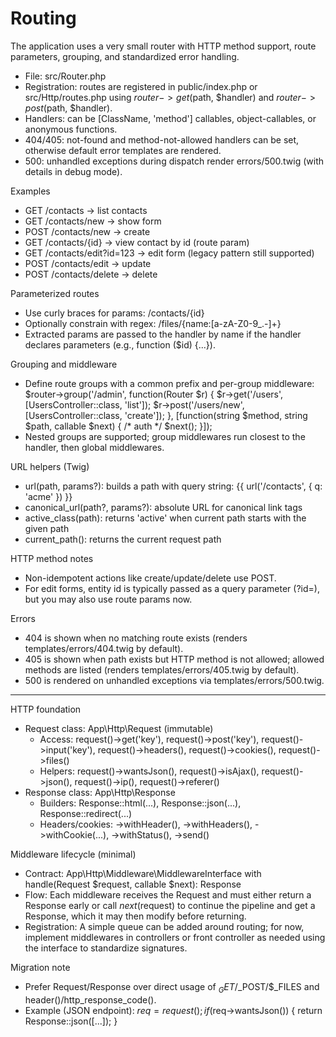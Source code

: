 # Routing

The application uses a very small router with HTTP method support, route parameters, grouping, and standardized error handling.

- File: src/Router.php
- Registration: routes are registered in public/index.php or src/Http/routes.php using $router->get($path, $handler) and $router->post($path, $handler).
- Handlers: can be [ClassName, 'method'] callables, object-callables, or anonymous functions.
- 404/405: not-found and method-not-allowed handlers can be set, otherwise default error templates are rendered.
- 500: unhandled exceptions during dispatch render errors/500.twig (with details in debug mode).

Examples
- GET /contacts → list contacts
- GET /contacts/new → show form
- POST /contacts/new → create
- GET /contacts/{id} → view contact by id (route param)
- GET /contacts/edit?id=123 → edit form (legacy pattern still supported)
- POST /contacts/edit → update
- POST /contacts/delete → delete

Parameterized routes
- Use curly braces for params: /contacts/{id}
- Optionally constrain with regex: /files/{name:[a-zA-Z0-9_.-]+}
- Extracted params are passed to the handler by name if the handler declares parameters (e.g., function ($id) {...}).

Grouping and middleware
- Define route groups with a common prefix and per-group middleware:
  $router->group('/admin', function(Router $r) {
      $r->get('/users', [UsersController::class, 'list']);
      $r->post('/users/new', [UsersController::class, 'create']);
  }, [function(string $method, string $path, callable $next) { /* auth */ $next(); }]);
- Nested groups are supported; group middlewares run closest to the handler, then global middlewares.

URL helpers (Twig)
- url(path, params?): builds a path with query string: {{ url('/contacts', { q: 'acme' }) }}
- canonical_url(path?, params?): absolute URL for canonical link tags
- active_class(path): returns 'active' when current path starts with the given path
- current_path(): returns the current request path

HTTP method notes
- Non-idempotent actions like create/update/delete use POST.
- For edit forms, entity id is typically passed as a query parameter (?id=), but you may also use route params now.

Errors
- 404 is shown when no matching route exists (renders templates/errors/404.twig by default).
- 405 is shown when path exists but HTTP method is not allowed; allowed methods are listed (renders templates/errors/405.twig by default).
- 500 is rendered on unhandled exceptions via templates/errors/500.twig.

---

HTTP foundation
- Request class: App\\Http\\Request (immutable)
  - Access: request()->get('key'), request()->post('key'), request()->input('key'), request()->headers(), request()->cookies(), request()->files()
  - Helpers: request()->wantsJson(), request()->isAjax(), request()->json(), request()->ip(), request()->referer()
- Response class: App\\Http\\Response
  - Builders: Response::html(...), Response::json(...), Response::redirect(...)
  - Headers/cookies: ->withHeader(), ->withHeaders(), ->withCookie(...), ->withStatus(), ->send()

Middleware lifecycle (minimal)
- Contract: App\\Http\\Middleware\\MiddlewareInterface with handle(Request $request, callable $next): Response
- Flow: Each middleware receives the Request and must either return a Response early or call $next($request) to continue the pipeline and get a Response, which it may then modify before returning.
- Registration: A simple queue can be added around routing; for now, implement middlewares in controllers or front controller as needed using the interface to standardize signatures.

Migration note
- Prefer Request/Response over direct usage of $_GET/$_POST/$_FILES and header()/http_response_code().
- Example (JSON endpoint):
  $req = request();
  if ($req->wantsJson()) { return Response::json([...]); }
